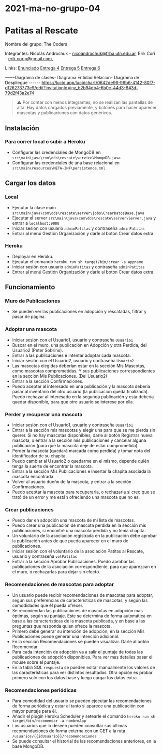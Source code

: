 # 2021-ma-no-grupo-04
# Patitas al Rescate

Nombre del grupo: The Coders

Integrantes:
Nicolás Androchuk - nicoandrochuk@frba.utn.edu.ar,
Erik Cori - erik.corip@gmail.com,


Links:
[Enunciado](https://docs.google.com/document/d/1Kc5iDjIq0qRyEQyDOdPtLaGLbQxCcc7c)
[Entrega 4](https://docs.google.com/document/d/1RRMmQ4Z5N-rN1cVJI9qn1JCaVDjuhFoZtxxhCd9kpnw)
[Entrega 5](https://docs.google.com/document/d/1GJosDgft_2aVpEPoPzStD5JQrEvkfnL15Q6jyAy-lj8)
[Entrega 6](https://docs.google.com/presentation/d/1C7lxzY4xC-HG78RR9syIOBo6yR7-M4tYq4mwLQ4wRTc)


-----Diagrama de clases- Diagrama Entidad Relacion- Diagrama de Despliegue ------
https://lucid.app/lucidchart/0642de96-96b6-4142-80f7-df26273773e9/edit?invitationId=inv_b2b94db4-6b0c-44d3-843d-79d2f43a2e74



> :warning: Por contar con menos integrantes, no se realizan las pantallas de alta. Hay datos cargados previamente, y botones para hacer aparecer mascotas y publicaciones con datos genéricos.



## Instalación
### Para correr local o subir a Heroku

- Configurar las credenciales de MongoDB en `src\main\java\com\dds\rescate\service\MongoDB.java`
- Configurar las credenciales de una base relacional en `src\main\resources\META-INF\persistence.xml`

## Cargar los datos
### Local

- Ejecutar la clase main `src\main\java\com\dds\rescate\server\jobs\CrearDatosBase.java`
- Ejecutar el server `src\main\java\com\dds\rescate\server\Server.java` y entrar a `localhost:9000`
- Iniciar sesión con usuario `adminPatitas` y contraseña `adminPatitas`
- Entrar al menú Gestión Organización y darle al botón Crear datos extra.

### Heroku
- Deployar en Heroku.
- Ejecutar el comando `heroku run sh target/bin/crear -a appname`
- Iniciar sesión con usuario `adminPatitas` y contraseña `adminPatitas`
- Entrar al menú Gestión Organización y darle al botón Crear datos extra.


## Funcionamiento

### Muro de Publicaciones
-  Se pueden ver las publicaciones en adopción y rescatadas, filtrar y pasar de página.

### Adoptar una mascota
- Iniciar sesión con el Usuario1, usuario y contraseña  `Usuario1`
- Buscar en el muro, una publicación en Adopción y otra Perdida, del Usuario2 (Peter Sobrino).
- Entrar a las publicaciones e intentar adoptar cada mascota.
- Iniciar sesión con el Usuario2, usuario y contraseña  `Usuario2`
- Las mascotas elegidas deberían estar en la sección Mis Mascotas, como mascotas comprometidas. Y sus publicaciones correspondientes en la sección Mis Publicaciones. (Del Usuario2)
- Entrar a la sección Confirmaciones.
- Puedo aceptar al interesado en una publicación y la mascota debería pasar al inventario del otro usuario (la publicación queda finalizada). Puedo rechazar al interesado en la segunda publicación y esta debería quedar disponible, para que otro usuario se interese por ella.

### Perder y recuperar una mascota
- Iniciar sesión con el Usuario1, usuario y contraseña  `Usuario1`
- Entrar a la sección mis mascotas y elegir una para que se me pierda sin querer. Si no hay mascotas disponibles, darle al botón Registrar nueva mascota, o entrar a la sección mis publicaciones y cancelar alguna publicación (para que la mascota deje de estar comprometida).
- Perder la mascota (quedará marcada como perdida) y tomar nota del identificador de su chapita.
- Puedo cambiar al Usuario2 o quedarme en el mismo, depende quién tenga la suerte de encontrar la mascota.
- Entrar a la sección Mis Publicaciones e insertar la chapita asociada la mascota encontrada.
- Volver al usuario dueño de la mascota, y entrar a la sección Confirmaciones.
- Puedo aceptar la mascota para recuperarla, o rechazarla si creo que se trató de un error y me están ofreciendo una mascota que no es.

### Crear publicaciones
- Puedo dar en adopción una mascota de mi lista de mascotas.
- Puedo crear una publicación de mascota perdida en la sección mis publicaciones, si encontré una mascota perdida y no tenía chapita.
- Un voluntario de la asociación registrada en la publicación debe aprobar la publicación antes de que pueda aparecer en el muro de publicaciones.
- Iniciar sesión con el voluntario de la asociación Patitas al Rescate, usuario y contraseña  `volPatitas`
- Entrar a la sección Aprobar Publicaciones. Puedo aprobar las publicaciones de la asociación correspondiente, para que aparezcan en el muro, o rechazarlas para dejar sin efecto.

### Recomendaciones de mascotas para adoptar
- Un usuario puede recibir recomendaciones de mascotas para adoptar, según sus preferencias de características de mascotas, y según las comodidades que él pueda ofrecer.
- Se recomiendan las publicaciones de mascotas en adopción mas óptimas, según su puntaje. Este se determina de forma automática en base a las características de la mascota publicada, y en base a las preguntas que responda quien ofrece la mascota.
- Primero debe generar su intención de adopción, en la sección Mis Publicaciones puede generar una intención adicional.
- En la sección Recomendaciones se pueden visualizar. Darle al botón Recomendar.
- Para cada intención de adopción va a salir el puntaje de todas las publicaciones de adopción disponibles. Para ver mas detalles pasar el mouse sobre el puntaje.
- En la tabla SQL `respuesta` se pueden editar manualmente los valores de las características para ver distintos resultados. Otra opción es probar primero solo con los datos base y luego cargar los datos extra.

### Recomendaciones periódicas
- Para comodidad del usuario se pueden ejecutar las recomendaciones de forma periódica y estar al tanto si aparece una publicación con mayor puntaje para él.
- Añadir el plugin Heroku Scheduler y setearle el comando `heroku run sh target/bin/recomendar -a nombreApp`
- Los usuarios que lo deseen pueden consultar sus últimas recomendaciones de forma externa con un GET a la ruta `/usuarios/{{idUsuario}}/recomendaciones`
- Se puede consultar el historial de las recomendaciones anteriores, en la base MongoDB.
